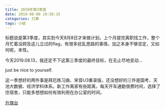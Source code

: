 ```yaml
---
title: 2019年第3季度
date: 2019-08-08 19:56:15
categories: 打算
tags: 小结
---
```


标题说是第3季度，其实到今天8月8日才来做计划。上个月提完离职找工作，整个月忙着没顾及这儿立过的flag，有很多扰乱思路的事情，加之本身不够坚定，又如何呢，本性。

今天2019.08.13，我还定不下这第三季度的最终目标，在无止尽地变动...

<!--more-->

just be nice to yourself.

这一季想好的两件事是拜厄练习曲、宋音U3重录版，还没想好的三件是国考、天池大数据、经济学科体系。新工作离家有些距离，每天开车通勤很费时间，选择了住宿舍，只能多想想如何有效利用在办公室的时间。

[<i class="fa fa-flag-checkered"></i> 升旗台](/2019/03/07/hi/)
